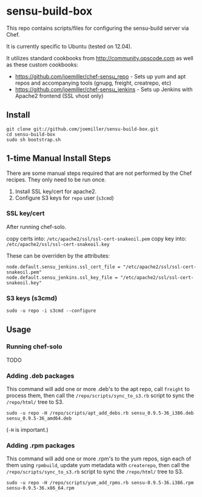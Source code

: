 sensu-build-box
===============

This repo contains scripts/files for configuring the sensu-build server via
Chef.

It is currently specific to Ubuntu (tested on 12.04).

It utilizes standard cookbooks from http://community.opscode.com as well as
these custom cookbooks:

* https://github.com/joemiller/chef-sensu_repo	- Sets up yum and apt repos and
  accompanying tools (gnupg, freight, creatrepo, etc)
* https://github.com/joemiller/chef-sensu_jenkins - Sets up Jenkins with
  Apache2 frontend (SSL vhost only)

Install
-------

```
git clone git://github.com/joemiller/sensu-build-box.git
cd sensu-build-box
sudo sh bootstrap.sh
```

1-time Manual Install Steps
---------------------------

There are some manual steps required that are not performed by the Chef recipes.
They only need to be run once.

1. Install SSL key/cert for apache2.
2. Configure S3 keys for `repo` user (`s3cmd`)

### SSL key/cert

After running chef-solo.

copy certs into: `/etc/apache2/ssl/ssl-cert-snakeoil.pem`
copy key into: `/etc/apache2/ssl/ssl-cert-snakeoil.key`

These can be overriden by the attributes:

```
node.default.sensu_jenkins.ssl_cert_file = "/etc/apache2/ssl/ssl-cert-snakeoil.pem"
node.default.sensu_jenkins.ssl_key_file = "/etc/apache2/ssl/ssl-cert-snakeoil.key"
```

### S3 keys (s3cmd)

```
sudo -u repo -i s3cmd --configure
```

Usage
-----

### Running chef-solo

TODO

### Adding .deb packages

This command will add one or more .deb's to the apt repo, call `freight` to 
process them, then call the `/repo/scripts/sync_to_s3.rb` script to sync
the `/repo/html/` tree to S3.

```
sudo -u repo -H /repo/scripts/apt_add_debs.rb sensu_0.9.5-36_i386.deb sensu_0.9.5-36_amd64.deb
```

(`-H` is important.)

### Adding .rpm packages

This command will add one or more .rpm's to the yum repos, sign each of them
using `rpmbuild`, update yum metadata with `createrepo`, then call the 
`/repo/scripts/sync_to_s3.rb` script to sync the `/repo/html/` tree to S3.

```
sudo -u repo -H /repo/scripts/yum_add_rpms.rb sensu-0.9.5-36.i386.rpm sensu-0.9.5-36.x86_64.rpm
```